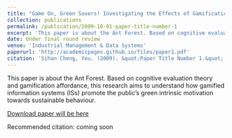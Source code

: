 ```yaml
---
title: "Game On, Green Savers! Investigating the Effects of Gamification Affordances on User Green Intrinsic Motivation: A Cognitive Evaluation Perspective."
collection: publications
permalink: /publication/2009-10-01-paper-title-number-1
excerpt: 'This paper is about the Ant Forest. Based on cognitive evaluation theory and gamification affordance, this research aims to understand how gamified information systems (ISs) promote the public’s green intrinsic motivation towards sustainable behaviour.'
date: Under final round review
venue: 'Industrial Management & Data Systems'
paperurl: 'http://academicpages.github.io/files/paper1.pdf'
citation: 'Sihan Cheng, You. (2009). &quot;Paper Title Number 1.&quot; <i>Journal 1</i>. 1(1).'
---
```

This paper is about the Ant Forest. Based on cognitive evaluation theory and gamification affordance, this research aims to understand how gamified information systems (ISs) promote the public’s green intrinsic motivation towards sustainable behaviour.

[Download paper will be here](http://academicpages.github.io/files/paper1.pdf)

Recommended citation: coming soon
